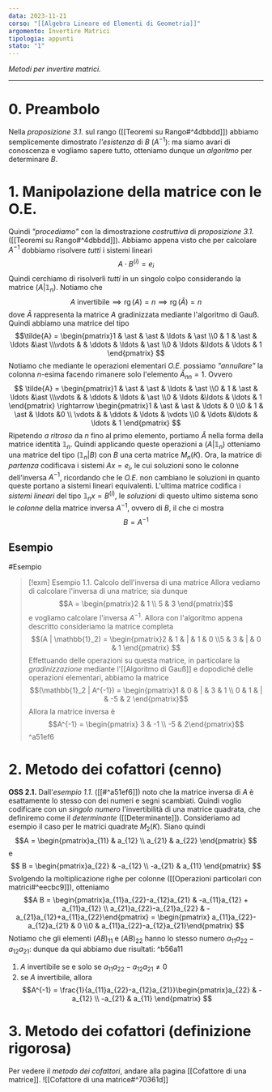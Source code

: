 ```yaml
---
data: 2023-11-21
corso: "[[Algebra Lineare ed Elementi di Geometria]]"
argomento: Invertire Matrici
tipologia: appunti
stato: "1"
---
```

*Metodi per invertire matrici.*
- - -
# 0. Preambolo
Nella *proposizione 3.1.* sul rango ([[Teoremi su Rango#^4dbbdd]]) abbiamo semplicemente dimostrato *l'esistenza* di $B$ ($A^{-1}$): ma siamo avari di conoscenza e vogliamo sapere tutto, otteniamo dunque un *algoritmo* per determinare $B$.
# 1. Manipolazione della matrice con le O.E.
Quindi *"procediamo"* con la dimostrazione *costruttiva* di *proposizione 3.1.* ([[Teoremi su Rango#^4dbbdd]]).
Abbiamo appena visto che per calcolare $A^{-1}$ dobbiamo risolvere *tutti* i sistemi lineari
$$A \cdot B^{(i)} = e_i $$
Quindi cerchiamo di risolverli *tutti* in un singolo colpo considerando la matrice $(A|\mathbb{1}_n)$.
Notiamo che
$$A \text{ invertibile} \implies \operatorname{rg}(A)=n \implies \operatorname{rg}(\tilde{A})=n$$
dove $\tilde{A}$ rappresenta la matrice $A$ gradinizzata mediante l'algoritmo di Gauß.
Quindi abbiamo una matrice del tipo
$$\tilde{A} = \begin{pmatrix}1 & \ast & \ast & \ldots & \ast \\0 & 1 & \ast & \ldots &\ast \\\vdots & & \ddots & \ldots & \ast \\0 & \ldots &\ldots & \ldots & 1 \end{pmatrix} $$
Notiamo che mediante le operazioni elementari *O.E.* possiamo *"annullare"* la colonna ${n}$-esima facendo rimanere solo l'elemento $\tilde{A}_{nn}=1$.
Ovvero
$$
\tilde{A} = \begin{pmatrix}1 & \ast & \ast & \ldots & \ast \\0 & 1 & \ast & \ldots &\ast \\\vdots & & \ddots & \ldots & \ast \\0 & \ldots &\ldots & \ldots & 1 \end{pmatrix} \rightarrow \begin{pmatrix}1 & \ast & \ast & \ldots & 0 \\0 & 1 & \ast & \ldots &0  \\ \vdots & & \ddots & \ldots & \vdots \\0 & \ldots &\ldots & \ldots & 1 \end{pmatrix} 
$$
Ripetendo *a ritroso* da $n$ fino al primo elemento, portiamo $\tilde{A}$ nella forma della matrice identità $\mathbb{1}_n$.
Quindi applicando queste operazioni a $(A|\mathbb{1}_n)$ otteniamo una matrice del tipo $(\mathbb{1}_n|B)$ con $B$ una certa matrice $M_n(K)$. 
Ora, la matrice di *partenza* codificava i sistemi $Ax = e_i$, le cui soluzioni sono le colonne dell'inversa $A^{-1}$, ricordando che le *O.E.* non cambiano le soluzioni in quanto queste portano a sistemi lineari equivalenti.
L'ultima matrice codifica i *sistemi lineari* del tipo $\mathbb{1}_n x = B^{(i)}$, le *soluzioni* di questo ultimo sistema sono le *colonne* della matrice inversa $A^{-1}$, ovvero di $B$, il che ci mostra
$$B = A^{-1} $$
## Esempio
#Esempio 
>[!exm] Esempio 1.1. Calcolo dell'inversa di una matrice
> Allora vediamo di calcolare l'inversa di una matrice; sia dunque
> $$A = \begin{pmatrix}2 & 1 \\ 5 & 3 \end{pmatrix}$$
> e vogliamo calcolare l'inversa $A^{-1}$. 
> Allora con l'algoritmo appena descritto consideriamo la matrice completa
> $$(A | \mathbb{1}_2) = \begin{pmatrix}2 & 1 & | & 1 & 0 \\5 & 3 & | & 0 & 1 \end{pmatrix} $$
> Effettuando delle operazioni su questa matrice, in particolare la *gradinizzazione* mediante l'[[Algoritmo di Gauß]] e dopodiché delle operazioni elementari, abbiamo la matrice
> $$(\mathbb{1}_2 | A^{-1}) = \begin{pmatrix}1 & 0 & | & 3 & 1 \\ 0 & 1 & | & -5 & 2 \end{pmatrix}$$
> Allora la matrice inversa è
> $$A^{-1} = \begin{pmatrix} 3 & -1 \\ -5 & 2\end{pmatrix}$$
^a51ef6
# 2. Metodo dei cofattori (cenno)
**OSS 2.1.** Dall'*esempio 1.1.* ([[#^a51ef6]]) noto che la matrice inversa di $A$ è esattamente lo stesso con dei numeri e segni scambiati.
Quindi voglio codificare con un *singolo numero* l'invertibilità di una matrice quadrata, che definiremo come il *determinante* ([[Determinante]]).
Consideriamo ad esempio il caso per le matrici quadrate $M_2(K)$.
Siano quindi
$$A = \begin{pmatrix}a_{11} & a_{12} \\ a_{21} & a_{22} \end{pmatrix} $$
e 
$$ B = \begin{pmatrix}a_{22} & -a_{12} \\ -a_{21} & a_{11} \end{pmatrix} $$
Svolgendo la moltiplicazione righe per colonne ([[Operazioni particolari con matrici#^eecbc9]]), otteniamo 
$$A B = \begin{pmatrix}a_{11}a_{22}-a_{12}a_{21} & -a_{11}a_{12} + a_{11}a_{12} \\ a_{21}a_{22}-a_{21}a_{22} & -a_{21}a_{12}+a_{11}a_{22}\end{pmatrix} = \begin{pmatrix} a_{11}a_{22}-a_{12}a_{21} & 0 \\0 & a_{11}a_{22}-a_{12}a_{21}\end{pmatrix} $$
Notiamo che gli elementi $(AB)_{11}$ e $(AB)_{22}$ hanno lo stesso numero $a_{11}a_{22}-a_{12}a_{21}$: dunque da qui abbiamo due risultati: ^b56a11
1) $A$ invertibile se e solo se $a_{11}a_{22}-a_{12}a_{21} \neq 0$
2) se $A$ invertibile, allora 
$$A^{-1} = \frac{1}{a_{11}a_{22}-a_{12}a_{21}}\begin{pmatrix}a_{22} & -a_{12} \\ -a_{21} & a_{11} \end{pmatrix} $$
# 3. Metodo dei cofattori (definizione rigorosa)
Per vedere il *metodo dei cofattori*, andare alla pagina [[Cofattore di una matrice]].
![[Cofattore di una matrice#^70361d]]
